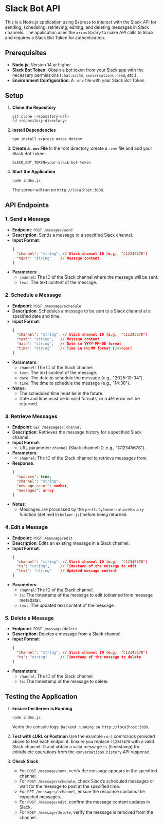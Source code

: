 # Slack Bot API

This is a Node.js application using Express to interact with the Slack API for sending, scheduling, retrieving, editing, and deleting messages in Slack channels. The application uses the `axios` library to make API calls to Slack and requires a Slack Bot Token for authentication.

## Prerequisites

- **Node.js**: Version 14 or higher.
- **Slack Bot Token**: Obtain a bot token from your Slack app with the necessary permissions (`chat:write`, `conversations:read`, etc.).
- **Environment Configuration**: A `.env` file with your Slack Bot Token.

## Setup

1. **Clone the Repository**
   ```bash
   git clone <repository-url>
   cd <repository-directory>
   ```

2. **Install Dependencies**
   ```bash
   npm install express axios dotenv
   ```

3. **Create a `.env` File**
   In the root directory, create a `.env` file and add your Slack Bot Token:
   ```env
   SLACK_BOT_TOKEN=your-slack-bot-token
   ```

4. **Start the Application**
   ```bash
   node index.js
   ```
   The server will run on `http://localhost:3000`.

## API Endpoints

### 1. Send a Message
- **Endpoint**: `POST /message/send`
- **Description**: Sends a message to a specified Slack channel.
- **Input Format**:
  ```json
  {
    "channel": "string", // Slack channel ID (e.g., "C12345678")
    "text": "string"    // Message content
  }
  ```
- **Parameters**:
  - `channel`: The ID of the Slack channel where the message will be sent.
  - `text`: The text content of the message.


### 2. Schedule a Message
- **Endpoint**: `POST /message/schedule`
- **Description**: Schedules a message to be sent to a Slack channel at a specified date and time.
- **Input Format**:
  ```json
  {
    "channel": "string", // Slack channel ID (e.g., "C12345678")
    "text": "string",   // Message content
    "date": "string",   // Date in YYYY-MM-DD format
    "time": "string"    // Time in HH:MM format (24-hour)
  }
  ```
- **Parameters**:
  - `channel`: The ID of the Slack channel.
  - `text`: The text content of the message.
  - `date`: The date to schedule the message (e.g., "2025-10-04").
  - `time`: The time to schedule the message (e.g., "14:30").
- **Notes**:
  - The scheduled time must be in the future.
  - Date and time must be in valid formats, or a `400` error will be returned.


### 3. Retrieve Messages
- **Endpoint**: `GET /messages/:channel`
- **Description**: Retrieves the message history for a specified Slack channel.
- **Input Format**:
  - URL parameter: `channel` (Slack channel ID, e.g., "C12345678").
- **Parameters**:
  - `channel`: The ID of the Slack channel to retrieve messages from.
- **Response**:
  ```json
  {
    "success": true,
    "channel": "string",
    "message_count": number,
    "messages": array
  }
  ```
- **Notes**:
  - Messages are processed by the `prettifyConversationHistory` function (defined in `helper.js`) before being returned.


### 4. Edit a Message
- **Endpoint**: `POST /message/edit`
- **Description**: Edits an existing message in a Slack channel.
- **Input Format**:
  ```json
  {
    "channel": "string", // Slack channel ID (e.g., "C12345678")
    "ts": "string",     // Timestamp of the message to edit
    "text": "string"    // Updated message content
  }
  ```
- **Parameters**:
  - `channel`: The ID of the Slack channel.
  - `ts`: The timestamp of the message to edit (obtained from message metadata).
  - `text`: The updated text content of the message.

### 5. Delete a Message
- **Endpoint**: `POST /message/delete`
- **Description**: Deletes a message from a Slack channel.
- **Input Format**:
  ```json
  {
    "channel": "string", // Slack channel ID (e.g., "C12345678")
    "ts": "string"      // Timestamp of the message to delete
  }
  ```
- **Parameters**:
  - `channel`: The ID of the Slack channel.
  - `ts`: The timestamp of the message to delete.


## Testing the Application

1. **Ensure the Server is Running**
   ```bash
   node index.js
   ```
   Verify the console logs: `Backend running on http://localhost:3000`.

2. **Test with cURL or Postman**
   Use the example `curl` commands provided above to test each endpoint. Ensure you replace `C12345678` with a valid Slack channel ID and obtain a valid message `ts` (timestamp) for edit/delete operations from the `conversations.history` API response.

3. **Check Slack**
   - For `POST /message/send`, verify the message appears in the specified channel.
   - For `POST /message/schedule`, check Slack’s scheduled messages or wait for the message to post at the specified time.
   - For `GET /messages/:channel`, ensure the response contains the expected messages.
   - For `POST /message/edit`, confirm the message content updates in Slack.
   - For `POST /message/delete`, verify the message is removed from the channel.

